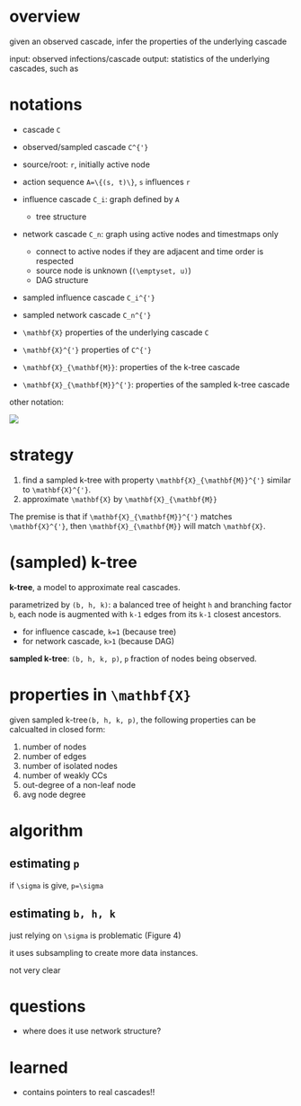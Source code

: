 # overview

given an observed cascade, infer the properties of the underlying cascade

input: observed infections/cascade
output: statistics of the underlying cascades, such as 


# notations

- cascade `C`
- observed/sampled cascade `C^{'}`
- source/root: `r`, initially active node
- action sequence `A=\{(s, t)\}`, `s` influences `r`
- influence cascade `C_i`: graph defined by `A` 
  - tree structure
- network cascade `C_n`: graph using active nodes and timestmaps only
  - connect to active nodes if they are adjacent and time order is respected
  - source node is unknown (`(\emptyset, u)`)
  - DAG structure
- sampled influence cascade `C_i^{'}`
- sampled network cascade `C_n^{'}`

- `\mathbf{X}` properties of the underlying cascade `C`
- `\mathbf{X}^{'}` properties of `C^{'}`
- `\mathbf{X}_{\mathbf{M}}`: properties of the k-tree cascade
- `\mathbf{X}_{\mathbf{M}}^{'}`: properties of the sampled k-tree cascade

other notation:

![](figs/cascade-.png)

# strategy

1. find a sampled k-tree with property `\mathbf{X}_{\mathbf{M}}^{'}` similar to `\mathbf{X}^{'}`. 
2. approximate `\mathbf{X}` by `\mathbf{X}_{\mathbf{M}}`

The premise is that if `\mathbf{X}_{\mathbf{M}}^{'}` matches `\mathbf{X}^{'}`, then `\mathbf{X}_{\mathbf{M}}` will match `\mathbf{X}`. 

# (sampled) k-tree

**k-tree**, a model to approximate real cascades. 

parametrized by `(b, h, k)`: a balanced tree of height `h` and branching factor `b`, each node is augmented with `k-1` edges from its `k-1` closest ancestors. 
- for influence cascade, `k=1` (because tree)
- for network cascade, `k>1` (because DAG)

**sampled k-tree**: `(b, h, k, p)`, `p` fraction of nodes being observed. 

# properties in `\mathbf{X}`

given sampled k-tree`(b, h, k, p)`, the following properties can be calcualted in closed form:

1. number of nodes
2. number of edges
3. number of isolated nodes
4. number of weakly CCs
5. out-degree of a non-leaf node
6. avg node degree

# algorithm

## estimating `p`

if `\sigma` is give, `p=\sigma`

## estimating `b, h, k`

just relying on `\sigma` is problematic (Figure 4)

it uses subsampling to create more data instances. 

not very clear

# questions

- where does it use network structure?

# learned

- contains pointers to real cascades!!